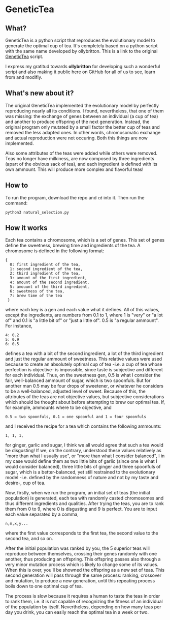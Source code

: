 # GeneticTea

## What?

GeneticTea is a python script that reproduces the evolutionary model to generate
the optimal cup of tea. It's completely based on a python script with the same name
developed by ollybritton. This is a link to the original [GeneticTea](https://github.com/ollybritton/GeneticTea) script.

I express my gratitud towards **ollybritton** for developing such a wonderful script and also making it public here on GitHub for all of us to see, learn from and modifiy.

## What's new about it?

The original GeneticTea implemented the evolutionary model by perfectly reproducing nearly all
its conditions. I found, nevertheless, that one of them was missing: the exchange of genes 
between an individual (a cup of tea) and another to produce offspring of the next generation. 
Instead, the original program only mutated by a small factor the better cup of teas and removed the less
adapted ones. In other words, chromosomatic exchange and actual reproduction were not occuring.
Both this things are now implemented.

Also some attributes of the teas were added while others were removed. Teas no longer
have milkiness, are now composed by three ingredients (apart of the obvious sack of tea),
and each ingredient is defined with its own ammount. This will produce more complex and
flavorful teas!

## How to

To run the program, download the repo and `cd` into it. Then run the command:

    python3 natural_selection.py

## How it works

Each tea contains a chromosome, which is a set of genes. This set of genes
define the sweetness, brewing time and ingredients of the tea. A chromosome
is defined in the following format:

    {
      0: first ingredient of the tea,
      1: second ingredient of the tea,
      2: third ingredient of the tea,
      3: amount of the first ingredient,
      4: amount of the second ingredient,
      5: amouunt of the third ingredient,
      6: sweetness of the tea,
      7: brew time of the tea
     }



where each key is a gen and each value what it defines. All of this
values, except the ingredients, are numbers from 0.1 to 1, where 1 is "very" or
"a lot of" and 0.1 is "a little bit of" or "just a little of". 0.5 is
"a regular ammount". For instance,

    4: 0.2
    5: 0.9
    6: 0.5

defines a tea with a bit of the second ingredient, a lot of the third ingredient
and just the regular ammount of sweetness. This relative values were used because to
create an absolutely optimal cup of tea -i.e. a cup of tea whose perfection is objective-
is impossible, since taste is subjective and different for each individual. Thus,
on the sweetness gen, 0.5 is what I consider the fair, well-balanced ammount of sugar,
which is two spoonfuls. But for another man 0.5 may be four drops of sweetener, or whatever
he considers to be a well-balanced, adjusted level of sweet. Because of this, the attributes
of the teas are not objective values, but subjective considerations which should be thought
about before attempting to brew our optimal tea. If, for example, ammounts where to be
objective, and 

    0.5 = two spoonfuls, 0.1 = one spoonful and 1 = four spoonfuls

and I received the recipe for a tea which contains the following ammounts: 

    1, 1, 1, 

for ginger, garlic and sugar, I think we all would agree that such a tea would be disgusting!
If we, on the contrary, understood these values relatively as "more than what I usually use", 
or "more than what I consider balanced", I in my case would define them as two little bits of garlic
(since one is what I would consider balanced), three little bits of ginger and three
spoonfuls of sugar, which is a better-balanced, yet still restrained to the evolutionary 
model -i.e. defined by the randomness of nature and not by my taste and desire-, cup of tea.

Now, firstly, when we run the program, an initial set of teas (the initial population) is generated, each tea
with randomly casted chromosomes and thus different ingredients and qualities.
After trying the teas, you are to rank them from 0 to 9, where 0 is disgusting
and 9 is perfect. You are to input each value separated by a comma,

    n,m,x,y...

where the first value corresponds to the first tea, the second value to the second
tea, and so on.

After the initial population was ranked by you, the 5 superior teas will
reproduce between themselves, crossing their genes randomly with one another,
thus producing an offspring. This offspring passes also through a very minor
mutation process which is likely to change some of its values. When this is over,
you'll be showned the offspring as a new set of teas. This second generation
will pass through the same process: ranking, crossover and mutation, to produce
a new generation, until this repeating process boils down to one optimal cup
of tea.

The process is slow because it requires a human to taste the teas in order to
rank them, i.e. it is not capable of recognizing the fitness of an individual
of the population by itself. Nevertheless, depending on how many teas per day
you drink, you can easily reach the optimal tea in a week or two.
